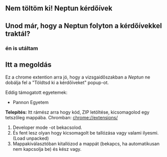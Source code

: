 ## Nem töltöm ki! Neptun kérdőívek

## Unod már, hogy a Neptun folyton a kérdőívekkel traktál?
### én is utáltam

## Itt a megoldás

Ez a chrome extention arra jó, hogy a vizsgaidőszakban a _Neptun_
ne dobálja fel a "Töldtsd ki a kérdőíveket" popup-ot.

Eddig támogatott egyetemek:

- Pannon Egyetem


**Telepítés:**
Itt rámész arra hogy kód, ZIP letöltése, kicsomagolod egy tetszőleg mappába.
Chromban: 
[chrome://extensions/](chrome://extensions/)
 1. Developer mode -ot bekacsolod.
 2. És fent lesz olyan hogy kicsomagolt be tallózása vagy valami
    ilyesmi. (Load unpacked)
 3. Mappakiválasztóban kitallózod a mappát (bekapcs, ha automatikusan nem kapcsolja be) és kész vagy.
